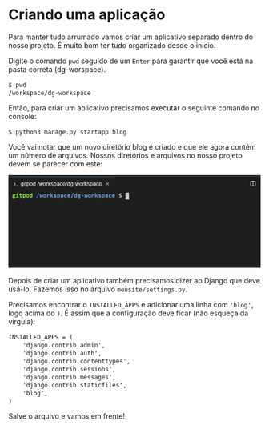 # Criando uma aplicação

Para manter tudo arrumado vamos criar um aplicativo separado dentro do nosso projeto. É muito bom ter tudo organizado desde o início. 

Digite o comando `pwd` seguido de um `Enter` para garantir que você está na pasta correta \(dg-worspace\).

```text
$ pwd
/workspace/dg-workspace
```

Então, para criar um aplicativo precisamos executar o seguinte comando no console:

```text
$ python3 manage.py startapp blog
```

Você vai notar que um novo diretório blog é criado e que ele agora contém um número de arquivos. Nossos diretórios e arquivos no nosso projeto devem se parecer com este:

![Menu lateral de arquivos do Gitpod](../../.gitbook/assets/image%20%285%29.png)

Depois de criar um aplicativo também precisamos dizer ao Django que deve usá-lo. Fazemos isso no arquivo `meusite/settings.py`.

Precisamos encontrar o `INSTALLED_APPS` e adicionar uma linha com `'blog'`, logo acima do `)`. É assim que a configuração deve ficar \(não esqueça da vírgula\):

```text
INSTALLED_APPS = (
    'django.contrib.admin',
    'django.contrib.auth',
    'django.contrib.contenttypes',
    'django.contrib.sessions',
    'django.contrib.messages',
    'django.contrib.staticfiles',
    'blog',
)
```

Salve o arquivo e vamos em frente!



